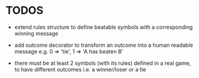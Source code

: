 # TODOS

- extend rules structure to define beatable symbols with a corresponding winning message

- add outcome decorator to transform an outcome into a human readable message e.g. 0 => 'tie', 1 => 'A has beaten B'

- there must be at least 2 symbols (with its rules) defined in a real game, to have different outcomes i.e. a winner/loser or a tie

